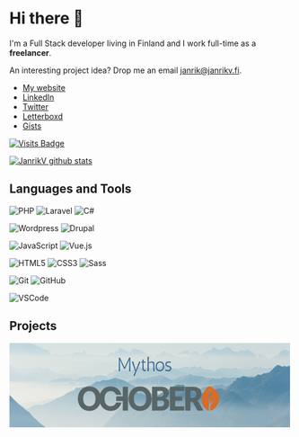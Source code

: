 # Hi there 👋

I'm a Full Stack developer living in Finland and I work full-time as a <b>freelancer</b>.

An interesting project idea? Drop me an email
janrik@janrikv.fi.

- <a href="https://janrikv.fi">My website</a><br />
- <a href="https://www.linkedin.com/in/janrikv/">LinkedIn</a><br />
- <a href="https://twitter.com/janrikv">Twitter</a><br />
- <a href="https://letterboxd.com/janrikv">Letterboxd</a>
- <a href="https://gist.github.com/JanrikV">Gists</a>

[![Visits Badge](https://badges.pufler.dev/visits/JanrikV/JanrikV)](https://badges.pufler.dev)



[![JanrikV github stats](https://github-readme-stats.vercel.app/api?username=JanrikV&hide=contribs&show_icons=true&count_private=true&theme=cobalt)](https://github.com/anuraghazra/github-readme-stats)


## Languages and Tools
![PHP](https://img.shields.io/badge/-PHP-%231572B6?style=flat-square&color=blue&logo=php&logoColor=ffffff)
![Laravel](https://img.shields.io/badge/-Laravel-%231572B6?style=flat-square&color=red&logo=laravel&logoColor=ffffff)
![C#](https://img.shields.io/badge/-C%23-%231572B6?style=flat-square&color=%231572B6&logo=c-sharp&logoColor=ffffff)

![Wordpress](https://img.shields.io/badge/Wordpress-23282d?style=flat-square&logo=wordpress&logoColor=eee)
![Drupal](https://img.shields.io/badge/Drupal-064771?style=flat-square&logo=drupal&logoColor=fff)

![JavaScript](https://img.shields.io/badge/-JavaScript-%23F7DF1C?style=flat-square&logo=javascript&logoColor=000000&labelColor=%23F7DF1C&color=%23FFCE5A)
![Vue.js](https://img.shields.io/badge/-Vue.js-%232c3e50?style=flat-square&logo=Vue.js)

![HTML5](https://img.shields.io/badge/-HTML5-%23E44D27?style=flat-square&logo=html5&logoColor=ffffff)
![CSS3](https://img.shields.io/badge/-CSS3-%231572B6?style=flat-square&logo=css3)
![Sass](https://img.shields.io/badge/-Sass-%23CC6699?style=flat-square&logo=sass&logoColor=ffffff)

![Git](https://img.shields.io/badge/-Git-%23F05032?style=flat-square&logo=git&logoColor=%23ffffff)
![GitHub](https://img.shields.io/badge/-GitHub-%23F05032?style=flat-square&logo=github&logoColor=%23ffffff&color=grey)

![VSCode](https://img.shields.io/badge/VSCode-%232c2c32?style=flat-square&logo=visual-studio-code&logoColor=21a7f0)


## Projects

<a href="https://github.com/JanrikV/Mythos">
<img src="https://raw.githubusercontent.com/JanrikV/Mythos/master/assets/images/mythos.png" width="500" height="150">
</a>
